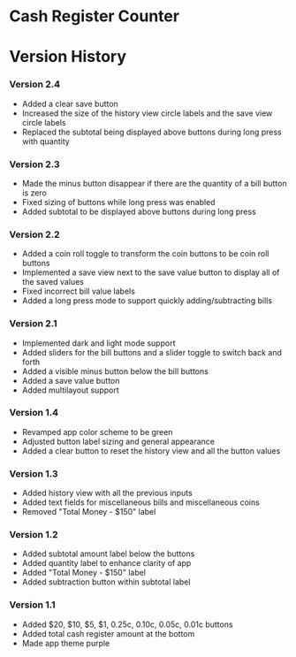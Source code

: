 
# Cash Register Counter
# Version History

### Version 2.4
- Added a clear save button
- Increased the size of the history view circle labels and the save view circle labels
- Replaced the subtotal being displayed above buttons during long press with quantity

### Version 2.3
- Made the minus button disappear if there are the quantity of a bill button is zero
- Fixed sizing of buttons while long press was enabled
- Added subtotal to be displayed above buttons during long press

### Version 2.2
- Added a coin roll toggle to transform the coin buttons to be coin roll buttons
- Implemented a save view next to the save value button to display all of the saved values
- Fixed incorrect bill value labels
- Added a long press mode to support quickly adding/subtracting bills

### Version 2.1
- Implemented dark and light mode support
- Added sliders for the bill buttons and a slider toggle to switch back and forth
- Added a visible minus button below the bill buttons
- Added a save value button
- Added multilayout support

### Version 1.4
- Revamped app color scheme to be green
- Adjusted button label sizing and general appearance
- Added a clear button to reset the history view and all the button values

### Version 1.3
- Added history view with all the previous inputs
- Added text fields for miscellaneous bills and miscellaneous coins
- Removed "Total Money - $150" label

### Version 1.2
- Added subtotal amount label below the buttons
- Added quantity label to enhance clarity of app
- Added "Total Money - $150" label
- Added subtraction button within subtotal label

### Version 1.1
- Added $20, $10, $5, $1, 0.25c, 0.10c, 0.05c, 0.01c buttons
- Added total cash register amount at the bottom
- Made app theme purple
